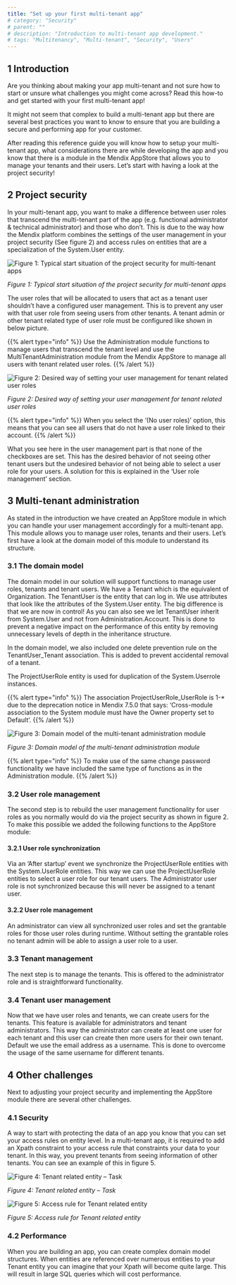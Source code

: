 ```yaml
---
title: "Set up your first multi-tenant app"
# category: "Security"
# parent: ""
# description: "Introduction to multi-tenant app development."
# tags: "Multitenancy", "Multi-tenant", "Security", "Users"
---
```


## 1 Introduction

Are you thinking about making your app multi-tenant and not sure how to start or unsure what challenges you might come across? Read this how-to and get started with your first multi-tenant app!

It might not seem that complex to build a multi-tenant app but there are several best practices you want to know to ensure that you are building a secure and performing app for your customer.

After reading this reference guide you will know how to setup your multi-tenant app, what considerations there are while developing the app and you know that there is a module in the Mendix AppStore that allows you to manage your tenants and their users. Let’s start with having a look at the project security!

## 2 Project security

In your multi-tenant app, you want to make a difference between user roles that transcend the multi-tenant part of the app (e.g. functional administrator & technical administrator) and those who don’t. This is due to the way how the Mendix platform combines the settings of the user management in your project security (See figure 2) and access rules on entities that are a specialization of the System.User entity.

![Figure 1: Typical start situation of the project security for multi-tenant apps](attachments/set-up-your-first-multi-tenant-app/00_TypicalProjectSecurity.png)

_Figure 1: Typical start situation of the project security for multi-tenant apps_

The user roles that will be allocated to users that act as a tenant user shouldn’t have a configured user management. This is to prevent any user with that user role from seeing users from other tenants. A tenant admin or other tenant related type of user role must be configured like shown in below picture.

{{% alert type="info" %}}
Use the Administration module functions to manage users that transcend the tenant level and use the MultiTenantAdministration module from the Mendix AppStore to manage all users with tenant related user roles.
{{% /alert %}}

![Figure 2: Desired way of setting your user management for tenant related user roles](attachments/set-up-your-first-multi-tenant-app/01_ConfigurationOfTenantAdmin.png)

_Figure 2: Desired way of setting your user management for tenant related user roles_

{{% alert type="info" %}}
When you select the ‘(No user roles)’ option, this means that you can see all users that do not have a user role linked to their account.
{{% /alert %}}

What you see here in the user management part is that none of the checkboxes are set. This has the desired behavior of not seeing other tenant users but the undesired behavior of not being able to select a user role for your users. A solution for this is explained in the ‘User role management’ section.

## 3 Multi-tenant administration

As stated in the introduction we have created an AppStore module in which you can handle your user management accordingly for a multi-tenant app. This module allows you to manage user roles, tenants and their users. Let’s first have a look at the domain model of this module to understand its structure.

### 3.1 The domain model

The domain model in our solution will support functions to manage user roles, tenants and tenant users. We have a Tenant which is the equivalent of Organization.
The TenantUser is the entity that can log in. We use attributes that look like the attributes of the System.User entity. The big difference is that we are now in control! As you can also see we let TenantUser inherit from System.User and not from Administration.Account. This is done to prevent a negative impact on the performance of this entity by removing unnecessary levels of depth in the inheritance structure.

In the domain model, we also included one delete prevention rule on the TenantUser_Tenant association. This is added to prevent accidental removal of a tenant.

The ProjectUserRole entity is used for duplication of the System.Userrole instances.

{{% alert type="info" %}}
The association ProjectUserRole_UserRole is 1-* due to the deprecation notice in Mendix 7.5.0 that says: ‘Cross-module association to the System module must have the Owner property set to Default’.
{{% /alert %}}

![Figure 3: Domain model of the multi-tenant administration module](attachments/set-up-your-first-multi-tenant-app/02_MultiTenantAdministrationDomainModel.png)

_Figure 3: Domain model of the multi-tenant administration module_

{{% alert type="info" %}}
To make use of the same change password functionality we have included the same type of functions as in the Administration module.
{{% /alert %}}

### 3.2 User role management

The second step is to rebuild the user management functionality for user roles as you normally would do via the project security as shown in figure 2. To make this possible we added the following functions to the AppStore module:

#### 3.2.1	User role synchronization

Via an ‘After startup’ event we synchronize the ProjectUserRole entities with the System.UserRole entities. This way we can use the ProjectUserRole entities to select a user role for our tenant users. The Administrator user role is not synchronized because this will never be assigned to a tenant user.

#### 3.2.2	User role management

An administrator can view all synchronized user roles and set the grantable roles for those user roles during runtime. Without setting the grantable roles no tenant admin will be able to assign a user role to a user.

### 3.3 Tenant management

The next step is to manage the tenants. This is offered to the administrator role and is straightforward functionality.

### 3.4 Tenant user management

Now that we have user roles and tenants, we can create users for the tenants. This feature is available for administrators and tenant administrators. This way the administrator can create at least one user for each tenant and this user can create then more users for their own tenant. Default we use the email address as a username. This is done to overcome the usage of the same username for different tenants.

## 4 Other challenges

Next to adjusting your project security and implementing the AppStore module there are several other challenges.

### 4.1 Security

A way to start with protecting the data of an app you know that you can set your access rules on entity level. In a multi-tenant app, it is required to add an Xpath constraint to your access rule that constraints your data to your tenant. In this way, you prevent tenants from seeing information of other tenants. You can see an example of this in figure 5.

![Figure 4: Tenant related entity – Task](attachments/set-up-your-first-multi-tenant-app/03_TenantEntities.png)

_Figure 4: Tenant related entity – Task_

![Figure 5: Access rule for Tenant related entity](attachments/set-up-your-first-multi-tenant-app/04_AccessRule.png)

_Figure 5: Access rule for Tenant related entity_

### 4.2 Performance

When you are building an app, you can create complex domain model structures. When entities are referenced over numerous entities to your Tenant entity you can imagine that your Xpath will become quite large. This will result in large SQL queries which will cost performance.